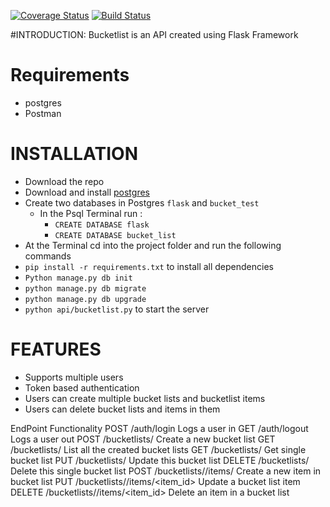 [![Coverage Status](https://coveralls.io/repos/andela-amwaleh/Bucketlist_flask/badge.svg?branch=feature%2Ftest&service=github)](https://coveralls.io/github/andela-amwaleh/Bucketlist_flask?branch=feature%2Ftest)
[![Build Status](https://travis-ci.org/andela-amwaleh/Bucketlist_flask.svg?branch=feature%2Ftest)](https://travis-ci.org/andela-amwaleh/Bucketlist_flask)

#INTRODUCTION:
Bucketlist is an API created using Flask Framework 
# Requirements
- postgres
- Postman

# INSTALLATION
- Download the repo
- Download and install [postgres](http://www.postgresql.org/)
- Create two databases in Postgres `flask` and `bucket_test`
  - In the Psql Terminal run :
    - `CREATE DATABASE flask`
    - `CREATE DATABASE bucket_list`
- At the Terminal cd into the project folder and run the following commands 
 - `pip install -r requirements.txt` to install all dependencies
 - `Python manage.py db init`
 - `python manage.py db migrate`
 - `python manage.py db upgrade`
 - `python api/bucketlist.py` to start the server
 
# FEATURES
- Supports multiple users
- Token based authentication
- Users can create multiple bucket lists and bucketlist items
- Users can delete bucket lists and items in them


EndPoint
Functionality
POST  /auth/login
Logs a user in
GET /auth/logout
Logs a user out
POST /bucketlists/
Create a new bucket list
GET /bucketlists/
List all the created bucket lists
GET /bucketlists/<id>
Get single bucket list
PUT /bucketlists/<id>
Update this bucket list
DELETE /bucketlists/<id>
Delete this single bucket list
POST /bucketlists/<id>/items/
Create a new item in bucket list
PUT /bucketlists/<id>/items/<item_id>
Update a bucket list item
DELETE /bucketlists/<id>/items/<item_id>
Delete an item in a bucket list
